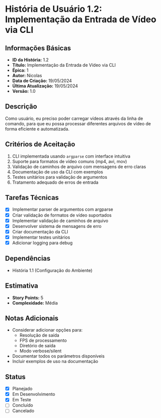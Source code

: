 # História de Usuário 1.2: Implementação da Entrada de Vídeo via CLI

## Informações Básicas

- **ID da História:** 1.2
- **Título:** Implementação da Entrada de Vídeo via CLI
- **Épica:** 1
- **Autor:** Nicolas
- **Data de Criação:** 19/05/2024
- **Última Atualização:** 19/05/2024
- **Versão:** 1.0

## Descrição

Como usuário, eu preciso poder carregar vídeos através da linha de comando, para que eu possa processar diferentes arquivos de vídeo de forma eficiente e automatizada.

## Critérios de Aceitação

1. CLI implementada usando `argparse` com interface intuitiva
2. Suporte para formatos de vídeo comuns (mp4, avi, mov)
3. Validação de caminhos de arquivo com mensagens de erro claras
4. Documentação de uso da CLI com exemplos
5. Testes unitários para validação de argumentos
6. Tratamento adequado de erros de entrada

## Tarefas Técnicas

- [x] Implementar parser de argumentos com argparse
- [x] Criar validação de formatos de vídeo suportados
- [x] Implementar validação de caminhos de arquivo
- [x] Desenvolver sistema de mensagens de erro
- [x] Criar documentação da CLI
- [x] Implementar testes unitários
- [x] Adicionar logging para debug

## Dependências

- História 1.1 (Configuração do Ambiente)

## Estimativa

- **Story Points:** 5
- **Complexidade:** Média

## Notas Adicionais

- Considerar adicionar opções para:
  - Resolução de saída
  - FPS de processamento
  - Diretório de saída
  - Modo verbose/silent
- Documentar todos os parâmetros disponíveis
- Incluir exemplos de uso na documentação

## Status

- [x] Planejado
- [x] Em Desenvolvimento
- [x] Em Teste
- [ ] Concluído
- [ ] Cancelado
